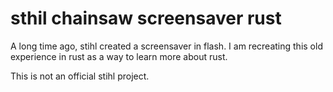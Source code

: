 # sthil chainsaw screensaver rust
A long time ago, stihl created a screensaver in flash.
I am recreating this old experience in rust as a way to learn more about rust.

This is not an official stihl project. 
